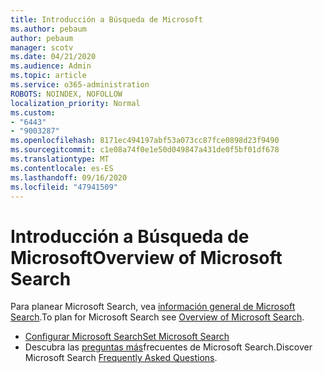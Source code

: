 ```yaml
---
title: Introducción a Búsqueda de Microsoft
ms.author: pebaum
author: pebaum
manager: scotv
ms.date: 04/21/2020
ms.audience: Admin
ms.topic: article
ms.service: o365-administration
ROBOTS: NOINDEX, NOFOLLOW
localization_priority: Normal
ms.custom:
- "6443"
- "9003287"
ms.openlocfilehash: 8171ec494197abf53a073cc87fce0898d23f9490
ms.sourcegitcommit: c1e08a74f0e1e50d049847a431de0f5bf01df678
ms.translationtype: MT
ms.contentlocale: es-ES
ms.lasthandoff: 09/16/2020
ms.locfileid: "47941509"
---
```

# <a name="overview-of-microsoft-search"></a><span data-ttu-id="9280c-102">Introducción a Búsqueda de Microsoft</span><span class="sxs-lookup"><span data-stu-id="9280c-102">Overview of Microsoft Search</span></span>

<span data-ttu-id="9280c-103">Para planear Microsoft Search, vea [información general de Microsoft Search](https://docs.microsoft.com/microsoftsearch/overview-microsoft-search).</span><span class="sxs-lookup"><span data-stu-id="9280c-103">To plan for Microsoft Search see [Overview of Microsoft Search](https://docs.microsoft.com/microsoftsearch/overview-microsoft-search).</span></span>

- [<span data-ttu-id="9280c-104">Configurar Microsoft Search</span><span class="sxs-lookup"><span data-stu-id="9280c-104">Set Microsoft Search</span></span>](https://docs.microsoft.com/microsoftsearch/setup-microsoft-search)
- <span data-ttu-id="9280c-105">Descubra las [preguntas más](https://docs.microsoft.com/microsoftsearch/faqs)frecuentes de Microsoft Search.</span><span class="sxs-lookup"><span data-stu-id="9280c-105">Discover Microsoft Search [Frequently Asked Questions](https://docs.microsoft.com/microsoftsearch/faqs).</span></span>
